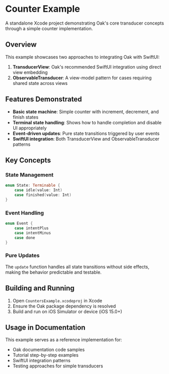 # Counter Example

A standalone Xcode project demonstrating Oak's core transducer concepts through a simple counter implementation.

## Overview

This example showcases two approaches to integrating Oak with SwiftUI:

1. **TransducerView**: Oak's recommended SwiftUI integration using direct view embedding
2. **ObservableTransducer**: A view-model pattern for cases requiring shared state across views

## Features Demonstrated

- **Basic state machine**: Simple counter with increment, decrement, and finish states
- **Terminal state handling**: Shows how to handle completion and disable UI appropriately
- **Event-driven updates**: Pure state transitions triggered by user events
- **SwiftUI integration**: Both TransducerView and ObservableTransducer patterns

## Key Concepts

### State Management
```swift
enum State: Terminable {
    case idle(value: Int)
    case finished(value: Int)
}
```

### Event Handling
```swift
enum Event {
    case intentPlus
    case intentMinus  
    case done
}
```

### Pure Updates
The `update` function handles all state transitions without side effects, making the behavior predictable and testable.

## Building and Running

1. Open `CountersExample.xcodeproj` in Xcode
2. Ensure the Oak package dependency is resolved
3. Build and run on iOS Simulator or device (iOS 15.0+)

## Usage in Documentation

This example serves as a reference implementation for:
- Oak documentation code samples
- Tutorial step-by-step examples
- SwiftUI integration patterns
- Testing approaches for simple transducers